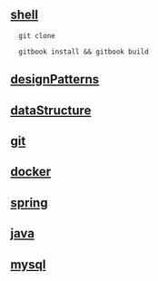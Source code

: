 
## [shell](shell/index.html)

```shell
  git clone 
  
  gitbook install && gitbook build 
```
## [designPatterns](designPatterns/index.html)
## [dataStructure](dataStructure/index.html)
## [git](git/index.html)
## [docker](docker/index.html)
## [spring](springbook/index.html)
## [java](java/index.html)
## [mysql](mysql/index.html)
